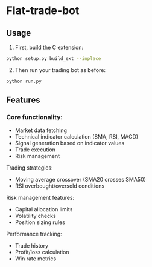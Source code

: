 # Flat-trade-bot

## Usage

1. First, build the C extension:
```bash
python setup.py build_ext --inplace
```
2. Then run your trading bot as before:
```bash
python run.py
```
## Features
### Core functionality:
<ul>
<li> Market data fetching
<li> Technical indicator calculation (SMA, RSI, MACD)
<li> Signal generation based on indicator values
<li> Trade execution
<li> Risk management
</ul>

Trading strategies:
<ul>
<li> Moving average crossover (SMA20 crosses SMA50)
<li> RSI overbought/oversold conditions
</ul>

Risk management features:
<ul>
<li> Capital allocation limits
<li> Volatility checks
<li> Position sizing rules
</ul>

Performance tracking:
<ul>
<li> Trade history
<li> Profit/loss calculation
<li> Win rate metrics
</ul>